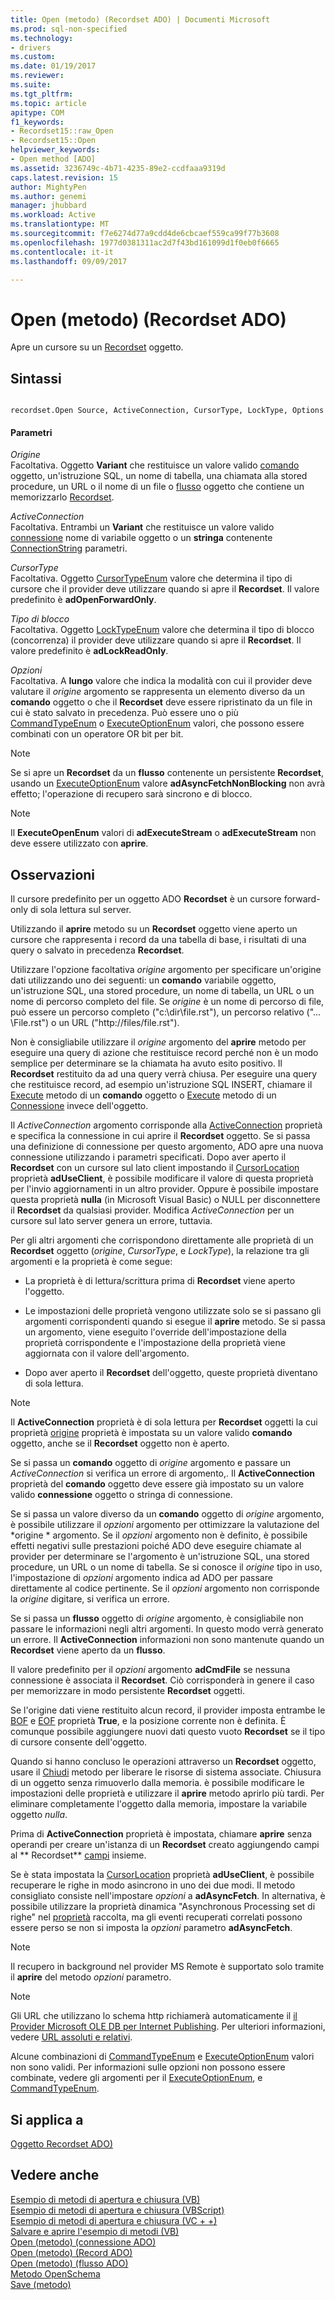 ```yaml
---
title: Open (metodo) (Recordset ADO) | Documenti Microsoft
ms.prod: sql-non-specified
ms.technology:
- drivers
ms.custom: 
ms.date: 01/19/2017
ms.reviewer: 
ms.suite: 
ms.tgt_pltfrm: 
ms.topic: article
apitype: COM
f1_keywords:
- Recordset15::raw_Open
- Recordset15::Open
helpviewer_keywords:
- Open method [ADO]
ms.assetid: 3236749c-4b71-4235-89e2-ccdfaaa9319d
caps.latest.revision: 15
author: MightyPen
ms.author: genemi
manager: jhubbard
ms.workload: Active
ms.translationtype: MT
ms.sourcegitcommit: f7e6274d77a9cdd4de6cbcaef559ca99f77b3608
ms.openlocfilehash: 1977d0381311ac2d7f43bd161099d1f0eb0f6665
ms.contentlocale: it-it
ms.lasthandoff: 09/09/2017

---
```

# <a name="open-method-ado-recordset"></a>Open (metodo) (Recordset ADO)
Apre un cursore su un [Recordset](../../../ado/reference/ado-api/recordset-object-ado.md) oggetto.  
  
## <a name="syntax"></a>Sintassi  
  
```  
  
recordset.Open Source, ActiveConnection, CursorType, LockType, Options  
```  
  
#### <a name="parameters"></a>Parametri  
 *Origine*  
 Facoltativa. Oggetto **Variant** che restituisce un valore valido [comando](../../../ado/reference/ado-api/command-object-ado.md) oggetto, un'istruzione SQL, un nome di tabella, una chiamata alla stored procedure, un URL o il nome di un file o [flusso](../../../ado/reference/ado-api/stream-object-ado.md) oggetto che contiene un memorizzarlo [Recordset](../../../ado/reference/ado-api/recordset-object-ado.md).  
  
 *ActiveConnection*  
 Facoltativa. Entrambi un **Variant** che restituisce un valore valido [connessione](../../../ado/reference/ado-api/connection-object-ado.md) nome di variabile oggetto o un **stringa** contenente [ConnectionString](../../../ado/reference/ado-api/connectionstring-property-ado.md) parametri.  
  
 *CursorType*  
 Facoltativa. Oggetto [CursorTypeEnum](../../../ado/reference/ado-api/cursortypeenum.md) valore che determina il tipo di cursore che il provider deve utilizzare quando si apre il **Recordset**. Il valore predefinito è **adOpenForwardOnly**.  
  
 *Tipo di blocco*  
 Facoltativa. Oggetto [LockTypeEnum](../../../ado/reference/ado-api/locktypeenum.md) valore che determina il tipo di blocco (concorrenza) il provider deve utilizzare quando si apre il **Recordset**. Il valore predefinito è **adLockReadOnly**.  
  
 *Opzioni*  
 Facoltativa. A **lungo** valore che indica la modalità con cui il provider deve valutare il *origine* argomento se rappresenta un elemento diverso da un **comando** oggetto o che il **Recordset** deve essere ripristinato da un file in cui è stato salvato in precedenza. Può essere uno o più [CommandTypeEnum](../../../ado/reference/ado-api/commandtypeenum.md) o [ExecuteOptionEnum](../../../ado/reference/ado-api/executeoptionenum.md) valori, che possono essere combinati con un operatore OR bit per bit.  
  
> [!NOTE]
>  Se si apre un **Recordset** da un **flusso** contenente un persistente **Recordset**, usando un [ExecuteOptionEnum](../../../ado/reference/ado-api/executeoptionenum.md) valore **adAsyncFetchNonBlocking** non avrà effetto; l'operazione di recupero sarà sincrono e di blocco.  
  
> [!NOTE]
>  Il **ExecuteOpenEnum** valori di **adExecuteStream** o **adExecuteStream** non deve essere utilizzato con **aprire**.  
  
## <a name="remarks"></a>Osservazioni  
 Il cursore predefinito per un oggetto ADO **Recordset** è un cursore forward-only di sola lettura sul server.  
  
 Utilizzando il **aprire** metodo su un **Recordset** oggetto viene aperto un cursore che rappresenta i record da una tabella di base, i risultati di una query o salvato in precedenza **Recordset**.  
  
 Utilizzare l'opzione facoltativa *origine* argomento per specificare un'origine dati utilizzando uno dei seguenti: un **comando** variabile oggetto, un'istruzione SQL, una stored procedure, un nome di tabella, un URL o un nome di percorso completo del file. Se *origine* è un nome di percorso di file, può essere un percorso completo ("c:\dir\file.rst"), un percorso relativo ("... \File.rst") o un URL ("http://files/file.rst").  
  
 Non è consigliabile utilizzare il *origine* argomento del **aprire** metodo per eseguire una query di azione che restituisce record perché non è un modo semplice per determinare se la chiamata ha avuto esito positivo. Il **Recordset** restituito da ad una query verrà chiusa. Per eseguire una query che restituisce record, ad esempio un'istruzione SQL INSERT, chiamare il [Execute](../../../ado/reference/ado-api/execute-method-ado-command.md) metodo di un **comando** oggetto o [Execute](../../../ado/reference/ado-api/execute-method-ado-connection.md) metodo di un [Connessione](../../../ado/reference/ado-api/connection-object-ado.md) invece dell'oggetto.  
  
 Il *ActiveConnection* argomento corrisponde alla [ActiveConnection](../../../ado/reference/ado-api/activeconnection-property-ado.md) proprietà e specifica la connessione in cui aprire il **Recordset** oggetto. Se si passa una definizione di connessione per questo argomento, ADO apre una nuova connessione utilizzando i parametri specificati. Dopo aver aperto il **Recordset** con un cursore sul lato client impostando il [CursorLocation](../../../ado/reference/ado-api/cursorlocation-property-ado.md) proprietà **adUseClient**, è possibile modificare il valore di questa proprietà per l'invio aggiornamenti in un altro provider. Oppure è possibile impostare questa proprietà **nulla** (in Microsoft Visual Basic) o NULL per disconnettere il **Recordset** da qualsiasi provider. Modifica *ActiveConnection* per un cursore sul lato server genera un errore, tuttavia.  
  
 Per gli altri argomenti che corrispondono direttamente alle proprietà di un **Recordset** oggetto (*origine*, *CursorType*, e *LockType*), la relazione tra gli argomenti e la proprietà è come segue:  
  
-   La proprietà è di lettura/scrittura prima di **Recordset** viene aperto l'oggetto.  
  
-   Le impostazioni delle proprietà vengono utilizzate solo se si passano gli argomenti corrispondenti quando si esegue il **aprire** metodo. Se si passa un argomento, viene eseguito l'override dell'impostazione della proprietà corrispondente e l'impostazione della proprietà viene aggiornata con il valore dell'argomento.  
  
-   Dopo aver aperto il **Recordset** dell'oggetto, queste proprietà diventano di sola lettura.  
  
> [!NOTE]
>  Il **ActiveConnection** proprietà è di sola lettura per **Recordset** oggetti la cui proprietà [origine](../../../ado/reference/ado-api/source-property-ado-recordset.md) proprietà è impostata su un valore valido **comando** oggetto, anche se il **Recordset** oggetto non è aperto.  
  
 Se si passa un **comando** oggetto di *origine* argomento e passare un *ActiveConnection* si verifica un errore di argomento,. Il **ActiveConnection** proprietà del **comando** oggetto deve essere già impostato su un valore valido **connessione** oggetto o stringa di connessione.  
  
 Se si passa un valore diverso da un **comando** oggetto di *origine* argomento, è possibile utilizzare il *opzioni* argomento per ottimizzare la valutazione del *origine * argomento. Se il *opzioni* argomento non è definito, è possibile effetti negativi sulle prestazioni poiché ADO deve eseguire chiamate al provider per determinare se l'argomento è un'istruzione SQL, una stored procedure, un URL o un nome di tabella. Se si conosce il *origine* tipo in uso, l'impostazione di *opzioni* argomento indica ad ADO per passare direttamente al codice pertinente. Se il *opzioni* argomento non corrisponde la *origine* digitare, si verifica un errore.  
  
 Se si passa un **flusso** oggetto di *origine* argomento, è consigliabile non passare le informazioni negli altri argomenti. In questo modo verrà generato un errore. Il **ActiveConnection** informazioni non sono mantenute quando un **Recordset** viene aperto da un **flusso**.  
  
 Il valore predefinito per il *opzioni* argomento **adCmdFile** se nessuna connessione è associata il **Recordset**. Ciò corrisponderà in genere il caso per memorizzare in modo persistente **Recordset** oggetti.  
  
 Se l'origine dati viene restituito alcun record, il provider imposta entrambe le [BOF](../../../ado/reference/ado-api/bof-eof-properties-ado.md) e [EOF](../../../ado/reference/ado-api/bof-eof-properties-ado.md) proprietà **True**, e la posizione corrente non è definita. È comunque possibile aggiungere nuovi dati questo vuoto **Recordset** se il tipo di cursore consente dell'oggetto.  
  
 Quando si hanno concluso le operazioni attraverso un **Recordset** oggetto, usare il [Chiudi](../../../ado/reference/ado-api/close-method-ado.md) metodo per liberare le risorse di sistema associate. Chiusura di un oggetto senza rimuoverlo dalla memoria. è possibile modificare le impostazioni delle proprietà e utilizzare il **aprire** metodo aprirlo più tardi. Per eliminare completamente l'oggetto dalla memoria, impostare la variabile oggetto *nulla*.  
  
 Prima di **ActiveConnection** proprietà è impostata, chiamare **aprire** senza operandi per creare un'istanza di un **Recordset** creato aggiungendo campi al ** Recordset** [campi](../../../ado/reference/ado-api/fields-collection-ado.md) insieme.  
  
 Se è stata impostata la [CursorLocation](../../../ado/reference/ado-api/cursorlocation-property-ado.md) proprietà **adUseClient**, è possibile recuperare le righe in modo asincrono in uno dei due modi. Il metodo consigliato consiste nell'impostare *opzioni* a **adAsyncFetch**. In alternativa, è possibile utilizzare la proprietà dinamica "Asynchronous Processing set di righe" nel [proprietà](../../../ado/reference/ado-api/properties-collection-ado.md) raccolta, ma gli eventi recuperati correlati possono essere perso se non si imposta la *opzioni* parametro **adAsyncFetch**.  
  
> [!NOTE]
>  Il recupero in background nel provider MS Remote è supportato solo tramite il **aprire** del metodo *opzioni* parametro.  
  
> [!NOTE]
>  Gli URL che utilizzano lo schema http richiamerà automaticamente il [il Provider Microsoft OLE DB per Internet Publishing](../../../ado/guide/appendixes/microsoft-ole-db-provider-for-internet-publishing.md). Per ulteriori informazioni, vedere [URL assoluti e relativi](../../../ado/guide/data/absolute-and-relative-urls.md).  
  
 Alcune combinazioni di [CommandTypeEnum](../../../ado/reference/ado-api/commandtypeenum.md) e [ExecuteOptionEnum](../../../ado/reference/ado-api/executeoptionenum.md) valori non sono validi. Per informazioni sulle opzioni non possono essere combinate, vedere gli argomenti per il [ExecuteOptionEnum](../../../ado/reference/ado-api/executeoptionenum.md), e [CommandTypeEnum](../../../ado/reference/ado-api/commandtypeenum.md).  
  
## <a name="applies-to"></a>Si applica a  
 [Oggetto Recordset ADO)](../../../ado/reference/ado-api/recordset-object-ado.md)  
  
## <a name="see-also"></a>Vedere anche  
 [Esempio di metodi di apertura e chiusura (VB)](../../../ado/reference/ado-api/open-and-close-methods-example-vb.md)   
 [Esempio di metodi di apertura e chiusura (VBScript)](../../../ado/reference/ado-api/open-and-close-methods-example-vbscript.md)   
 [Esempio di metodi di apertura e chiusura (VC + +)](../../../ado/reference/ado-api/open-and-close-methods-example-vc.md)   
 [Salvare e aprire l'esempio di metodi (VB)](../../../ado/reference/ado-api/save-and-open-methods-example-vb.md)   
 [Open (metodo) (connessione ADO)](../../../ado/reference/ado-api/open-method-ado-connection.md)   
 [Open (metodo) (Record ADO)](../../../ado/reference/ado-api/open-method-ado-record.md)   
 [Open (metodo) (flusso ADO)](../../../ado/reference/ado-api/open-method-ado-stream.md)   
 [Metodo OpenSchema](../../../ado/reference/ado-api/openschema-method.md)   
 [Save (metodo)](../../../ado/reference/ado-api/save-method.md)

